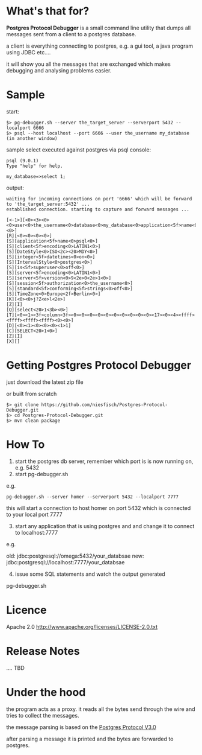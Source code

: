 # What's that for? 

**Postgres Protocol Debugger** is a small command line utility that dumps all messages sent from a client to a postgres database.

a client is everything connecting to postgres, e.g. a gui tool, a java program using JDBC etc....

it will show you all the messages that are exchanged which makes debugging and analysing problems easier.

# Sample

start:

    $> pg-debugger.sh --server the_target_server --serverport 5432 --localport 6666
    $> psql --host localhost --port 6666 --user the_username my_database (in another window)


sample select executed against postgres via psql console:

    psql (9.0.1)
    Type "help" for help.

    my_database=>select 1;

output:

    waiting for incoming connections on port '6666' which will be forward to 'the_target_server:5432' ...
    established connection. starting to capture and forward messages ...

    [<-1>][<0><3><0><0>user<0>the_username<0>database<0>my_database<0>application<5f>name<0>psql<0><0>]
    [R][<0><0><0><0>]
    [S][application<5f>name<0>psql<0>]
    [S][client<5f>encoding<0>LATIN1<0>]
    [S][DateStyle<0>ISO<2c><20>MDY<0>]
    [S][integer<5f>datetimes<0>on<0>]
    [S][IntervalStyle<0>postgres<0>]
    [S][is<5f>superuser<0>off<0>]
    [S][server<5f>encoding<0>LATIN1<0>]
    [S][server<5f>version<0>9<2e>0<2e>1<0>]
    [S][session<5f>authorization<0>the_username<0>]
    [S][standard<5f>conforming<5f>strings<0>off<0>]
    [S][TimeZone<0>Europe<2f>Berlin<0>]
    [K][<0><0>j?Z<e>l<2e>]
    [Z][I]
    [Q][select<20>1<3b><0>]
    [T][<0><1><3f>column<3f><0><0><0><0><0><0><0><0><0><0><17><0><4><ffff><ffff><ffff><ffff><0><0>]
    [D][<0><1><0><0><0><1>1]
    [C][SELECT<20>1<0>]
    [Z][I]
    [X][]

# Getting Postgres Protocol Debugger

just download the latest zip file

or built from scratch

    $> git clone https://github.com/niesfisch/Postgres-Protocol-Debugger.git
    $> cd Postgres-Protocol-Debugger.git
    $> mvn clean package

# How To

1. start the postgres db server, remember which port is is now running on, e.g. 5432
2. start pg-debugger.sh

e.g.

    pg-debugger.sh --server homer --serverport 5432 --localport 7777

this will start a connection to host homer on port 5432 which is connected to your local port 7777

3. start any application that is using postgres and and change it to connect to localhost:7777

e.g.

   old: jdbc:postgresql://omega:5432/your_databsae
   new: jdbc:postgresql://localhost:7777/your_databsae

4. issue some SQL statements and watch the output generated

pg-debugger.sh <local port> <target port>

# Licence

Apache 2.0 http://www.apache.org/licenses/LICENSE-2.0.txt

# Release Notes

.... TBD

# Under the hood

the program acts as a proxy. it reads all the bytes send through the wire and tries to collect the messages.

the message parsing is based on the [Postgres Protocol V3.0](http://www.postgresql.org/docs/devel/static/protocol.html)

after parsing a message it is printed and the bytes are forwarded to postgres.
